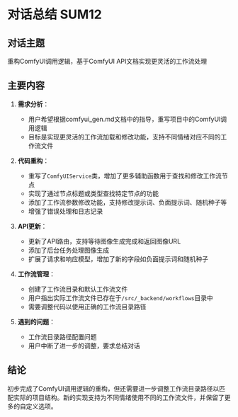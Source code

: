 # 对话总结 SUM12

## 对话主题
重构ComfyUI调用逻辑，基于ComfyUI API文档实现更灵活的工作流处理

## 主要内容

1. **需求分析**：
   - 用户希望根据comfyui_gen.md文档中的指导，重写项目中的ComfyUI调用逻辑
   - 目标是实现更灵活的工作流加载和修改功能，支持不同情绪对应不同的工作流文件

2. **代码重构**：
   - 重写了`ComfyUIService`类，增加了更多辅助函数用于查找和修改工作流节点
   - 实现了通过节点标题或类型查找特定节点的功能
   - 添加了工作流参数修改功能，支持修改提示词、负面提示词、随机种子等
   - 增强了错误处理和日志记录

3. **API更新**：
   - 更新了API路由，支持等待图像生成完成和返回图像URL
   - 添加了后台任务处理图像生成
   - 扩展了请求和响应模型，增加了新的字段如负面提示词和随机种子

4. **工作流管理**：
   - 创建了工作流目录和默认工作流文件
   - 用户指出实际工作流文件已存在于`/src/_backend/workflows`目录中
   - 需要调整代码以使用正确的工作流目录路径

5. **遇到的问题**：
   - 工作流目录路径配置问题
   - 用户中断了进一步的调整，要求总结对话

## 结论
初步完成了ComfyUI调用逻辑的重构，但还需要进一步调整工作流目录路径以匹配实际的项目结构。新的实现支持为不同情绪使用不同的工作流文件，并保留了更多的自定义选项。 